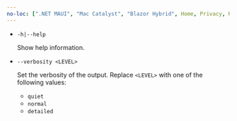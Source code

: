 ```yaml
---
no-loc: [".NET MAUI", "Mac Catalyst", "Blazor Hybrid", Home, Privacy, Kestrel, appsettings.json, "ASP.NET Core Identity", cookie, Cookie, Blazor, "Blazor Server", "Blazor WebAssembly", "Identity", "Let's Encrypt", Razor, SignalR]
---
```

* `-h|--help`

  Show help information.

* `--verbosity <LEVEL>`

  Set the verbosity of the output. Replace `<LEVEL>` with one of the following values:
  
  * `quiet`
  * `normal`
  * `detailed`
